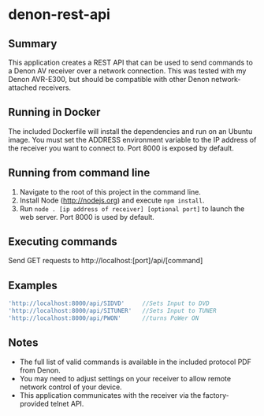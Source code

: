 # denon-rest-api

## Summary
This application creates a REST API that can be used to send commands to a Denon AV receiver over
a network connection. This was tested with my Denon AVR-E300, but should be compatible with other
Denon network-attached receivers.

## Running in Docker
The included Dockerfile will install the dependencies and run on an Ubuntu image. You must set the
ADDRESS environment variable to the IP address of the receiver you want to connect to. Port 8000
is exposed by default.

## Running from command line
1) Navigate to the root of this project in the command line.
1) Install Node (http://nodejs.org) and execute `npm install`. 
2) Run `node . [ip address of receiver] [optional port]` to launch the web server. Port 8000 is used by default.

## Executing commands
Send GET requests to http://localhost:[port]/api/[command]

## Examples
``` Javascript
'http://localhost:8000/api/SIDVD'     //Sets Input to DVD   
'http://localhost:8000/api/SITUNER'   //Sets Input to TUNER   
'http://localhost:8000/api/PWON'      //turns PoWer ON   
```

## Notes
- The full list of valid commands is available in the included protocol PDF from Denon.
- You may need to adjust settings on your receiver to allow remote network control of your device.
- This application communicates with the receiver via the factory-provided telnet API.

